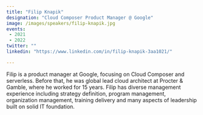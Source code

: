 ```yaml
---
title: "Filip Knapik"
designation: "Cloud Composer Product Manager @ Google"
image: /images/speakers/filip-knapik.jpg
events:
 - 2021
 - 2022
twitter: ""
linkedin: "https://www.linkedin.com/in/filip-knapik-3aa1021/"

---
```


Filip is a product manager at Google, focusing on Cloud Composer and serverless. Before that, he was global lead cloud architect at Procter & Gamble, where he worked for 15 years. Filip has diverse management experience including strategy definition, program management, organization management, training delivery and many aspects of leadership built on solid IT foundation.
